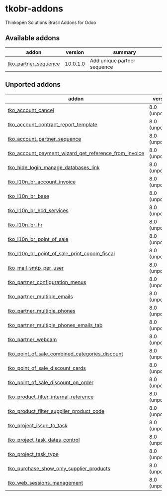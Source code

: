 # tkobr-addons
Thinkopen Solutions Brasil Addons for Odoo


[//]: # (addons)
Available addons
----------------
addon | version | summary
--- | --- | ---
[tko_partner_sequence](tko_partner_sequence/) | 10.0.1.0 | Add unique partner sequence


Unported addons
---------------
addon | version | summary
--- | --- | ---
[tko_account_cancel](tko_account_cancel/) | 8.0 (unported) | 
[tko_account_contract_report_template](tko_account_contract_report_template/) | 8.0 (unported) | 
[tko_account_partner_sequence](tko_account_partner_sequence/) | 8.0 (unported) | 
[tko_account_payment_wizard_get_reference_from_invoice](tko_account_payment_wizard_get_reference_from_invoice/) | 8.0 (unported) | 
[tko_hide_login_manage_databases_link](tko_hide_login_manage_databases_link/) | 8.0 (unported) | 
[tko_l10n_br_account_invoice](tko_l10n_br_account_invoice/) | 8.0 (unported) | 
[tko_l10n_br_base](tko_l10n_br_base/) | 8.0 (unported) | 
[tko_l10n_br_ecd_services](tko_l10n_br_ecd_services/) | 8.0 (unported) | 
[tko_l10n_br_hr](tko_l10n_br_hr/) | 8.0 (unported) | 
[tko_l10n_br_point_of_sale](tko_l10n_br_point_of_sale/) | 8.0 (unported) | 
[tko_l10n_br_point_of_sale_print_cupom_fiscal](tko_l10n_br_point_of_sale_print_cupom_fiscal/) | 8.0 (unported) | 
[tko_mail_smtp_per_user](tko_mail_smtp_per_user/) | 8.0 (unported) | 
[tko_partner_configuration_menus](tko_partner_configuration_menus/) | 8.0 (unported) | 
[tko_partner_multiple_emails](tko_partner_multiple_emails/) | 8.0 (unported) | 
[tko_partner_multiple_phones](tko_partner_multiple_phones/) | 8.0 (unported) | 
[tko_partner_multiple_phones_emails_tab](tko_partner_multiple_phones_emails_tab/) | 8.0 (unported) | 
[tko_partner_webcam](tko_partner_webcam/) | 8.0 (unported) | 
[tko_point_of_sale_combined_categories_discount](tko_point_of_sale_combined_categories_discount/) | 8.0 (unported) | 
[tko_point_of_sale_discount_cards](tko_point_of_sale_discount_cards/) | 8.0 (unported) | 
[tko_point_of_sale_discount_on_order](tko_point_of_sale_discount_on_order/) | 8.0 (unported) | 
[tko_product_filter_internal_reference](tko_product_filter_internal_reference/) | 8.0 (unported) | 
[tko_product_filter_supplier_product_code](tko_product_filter_supplier_product_code/) | 8.0 (unported) | 
[tko_project_issue_to_task](tko_project_issue_to_task/) | 8.0 (unported) | 
[tko_project_task_dates_control](tko_project_task_dates_control/) | 8.0 (unported) | 
[tko_project_task_type](tko_project_task_type/) | 8.0 (unported) | 
[tko_purchase_show_only_supplier_products](tko_purchase_show_only_supplier_products/) | 8.0 (unported) | 
[tko_web_sessions_management](tko_web_sessions_management/) | 8.0 (unported) | 

[//]: # (end addons)

